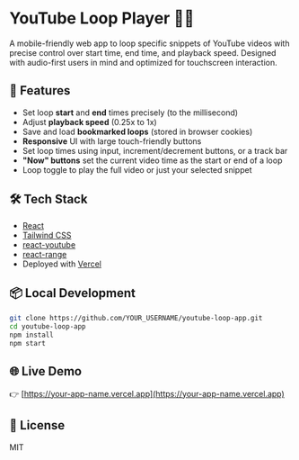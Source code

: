 # YouTube Loop Player 🎥🔁

A mobile-friendly web app to loop specific snippets of YouTube videos with precise control over start time, end time, and playback speed. Designed with audio-first users in mind and optimized for touchscreen interaction.

## 🚀 Features

- Set loop **start** and **end** times precisely (to the millisecond)
- Adjust **playback speed** (0.25x to 1x)
- Save and load **bookmarked loops** (stored in browser cookies)
- **Responsive** UI with large touch-friendly buttons
- Set loop times using input, increment/decrement buttons, or a track bar
- **"Now" buttons** set the current video time as the start or end of a loop
- Loop toggle to play the full video or just your selected snippet

## 🛠 Tech Stack

- [React](https://reactjs.org/)
- [Tailwind CSS](https://tailwindcss.com/)
- [react-youtube](https://github.com/tjallingt/react-youtube)
- [react-range](https://github.com/tajo/react-range)
- Deployed with [Vercel](https://vercel.com/)

## 📦 Local Development

```bash
git clone https://github.com/YOUR_USERNAME/youtube-loop-app.git
cd youtube-loop-app
npm install
npm start
```

## 🌐 Live Demo

👉 [https://your-app-name.vercel.app](https://your-app-name.vercel.app)

## 📄 License

MIT
